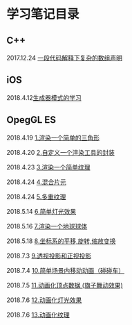 # 学习笔记目录

## C++
2017.12.24 [一段代码解释下复杂的数组声明](https://github.com/RPGLiker/StudyBlog/blob/master/%E5%AD%A6%E4%B9%A0%E7%AC%94%E8%AE%B0/C%2B%2B/%E4%B8%80%E6%AE%B5%E4%BB%A3%E7%A0%81%E8%A7%A3%E9%87%8A%E4%B8%8B%E5%A4%8D%E6%9D%82%E7%9A%84%E6%95%B0%E7%BB%84%E5%A3%B0%E6%98%8E.md)

## iOS
2018.4.12[生成器模式的学习](https://github.com/RPGLiker/StudyBlog/blob/master/%E5%AD%A6%E4%B9%A0%E7%AC%94%E8%AE%B0/iOS/%E7%94%9F%E6%88%90%E5%99%A8%E7%9A%84%E5%AD%A6%E4%B9%A0/%E7%94%9F%E6%88%90%E5%99%A8%E6%A8%A1%E5%BC%8F%E7%9A%84%E5%AD%A6%E4%B9%A0.md)

## OpegGL ES
2018.4.19 [1.渲染一个简单的三角形](https://github.com/RPGLiker/StudyBlog/blob/master/%E5%AD%A6%E4%B9%A0%E7%AC%94%E8%AE%B0/OpegGL/1.%E6%B8%B2%E6%9F%93%E4%B8%80%E4%B8%AA%E7%AE%80%E5%8D%95%E7%9A%84%E4%B8%89%E8%A7%92%E5%BD%A2.md)

2018.4.20 [2.自定义一个渲染工具的封装](https://github.com/RPGLiker/StudyBlog/blob/master/%E5%AD%A6%E4%B9%A0%E7%AC%94%E8%AE%B0/OpegGL/2.%E8%87%AA%E5%AE%9A%E4%B9%89%E4%B8%80%E4%B8%AA%E6%B8%B2%E6%9F%93%E5%B7%A5%E5%85%B7%E7%9A%84%E5%B0%81%E8%A3%85.md)

2018.4.23 [3.渲染一个简单纹理](https://github.com/RPGLiker/StudyBlog/blob/master/%E5%AD%A6%E4%B9%A0%E7%AC%94%E8%AE%B0/OpegGL/3.%E6%B8%B2%E6%9F%93%E4%B8%80%E4%B8%AA%E7%AE%80%E5%8D%95%E7%BA%B9%E7%90%86.md)

2018.4.24 [4.混合片元](https://github.com/RPGLiker/StudyBlog/blob/master/%E5%AD%A6%E4%B9%A0%E7%AC%94%E8%AE%B0/OpegGL/4.%E6%B7%B7%E5%90%88%E7%89%87%E5%85%83.md)

2018.4.24 [5.多重纹理](https://github.com/RPGLiker/StudyBlog/blob/master/%E5%AD%A6%E4%B9%A0%E7%AC%94%E8%AE%B0/OpegGL/5.%E5%A4%9A%E9%87%8D%E7%BA%B9%E7%90%86.md)

2018.5.14 [6.简单灯光效果](https://github.com/RPGLiker/StudyBlog/blob/master/%E5%AD%A6%E4%B9%A0%E7%AC%94%E8%AE%B0/OpegGL/6.%E4%B8%80%E4%B8%AA%E7%AE%80%E5%8D%95%E7%81%AF%E5%85%89%E7%AB%8B%E4%BD%93%E6%95%88%E6%9E%9C.md)

2018.5.16 [7.渲染一个地球球体](https://github.com/RPGLiker/StudyBlog/blob/master/%E5%AD%A6%E4%B9%A0%E7%AC%94%E8%AE%B0/OpegGL/7.%E6%B8%B2%E6%9F%93%E4%B8%80%E4%B8%AA%E7%AE%80%E5%8D%95%E7%9A%84%E5%9C%B0%E7%90%83%E6%A8%A1%E5%9E%8B.md)

2018.5.18 [8.坐标系的平移,旋转,缩放变换](https://github.com/RPGLiker/StudyBlog/blob/master/%E5%AD%A6%E4%B9%A0%E7%AC%94%E8%AE%B0/OpegGL/8.%E5%9D%90%E6%A0%87%E7%B3%BB%E7%9A%84%E5%B9%B3%E7%A7%BB%2C%E6%97%8B%E8%BD%AC%2C%E7%BC%A9%E6%94%BE%E5%8F%98%E6%8D%A2.md)

2018.7.3 [9.透视投影和正视投影](https://github.com/RPGLiker/StudyBlog/blob/master/%E5%AD%A6%E4%B9%A0%E7%AC%94%E8%AE%B0/OpegGL/9.%E9%80%8F%E8%A7%86%E6%8A%95%E5%BD%B1%E5%92%8C%E6%AD%A3%E8%A7%86%E6%8A%95%E5%BD%B1.md)

2018.7.4 [10.简单场景内移动动画（碰碰车）](https://github.com/RPGLiker/StudyBlog/blob/master/%E5%AD%A6%E4%B9%A0%E7%AC%94%E8%AE%B0/OpegGL/10.%E7%AE%80%E5%8D%95%E5%9C%BA%E6%99%AF%E5%86%85%E7%A7%BB%E5%8A%A8%E5%8A%A8%E7%94%BB(%E7%A2%B0%E7%A2%B0%E8%BD%A6).md)

2018.7.5 [11.动画化顶点数据 (旗子舞动效果)](https://github.com/RPGLiker/StudyBlog/blob/master/%E5%AD%A6%E4%B9%A0%E7%AC%94%E8%AE%B0/OpegGL/11.%E5%8A%A8%E7%94%BB%E5%8C%96%E9%A1%B6%E7%82%B9%E6%95%B0%E6%8D%AE(%E6%97%97%E5%AD%90%E6%95%88%E6%9E%9C).md)

2018.7.6 [12.动画化灯光效果](https://github.com/RPGLiker/StudyBlog/blob/master/%E5%AD%A6%E4%B9%A0%E7%AC%94%E8%AE%B0/OpegGL/12.%E5%8A%A8%E7%94%BB%E5%8C%96%E7%81%AF%E5%85%89%E6%95%88%E6%9E%9C.md)

2018.7.6 [13.动画化纹理](https://github.com/RPGLiker/StudyBlog/blob/master/%E5%AD%A6%E4%B9%A0%E7%AC%94%E8%AE%B0/OpegGL/13.%E5%8A%A8%E7%94%BB%E5%8C%96%E7%BA%B9%E7%90%86.md)
